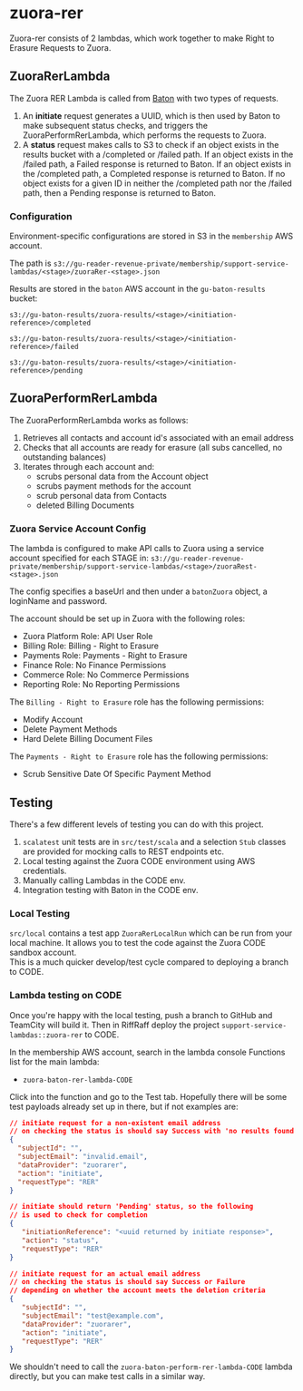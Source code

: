 # zuora-rer

Zuora-rer consists of 2 lambdas, which work together to make Right to Erasure Requests to Zuora.
 
## ZuoraRerLambda 
The Zuora RER Lambda is called from [Baton](https://github.com/guardian/baton) with two types of requests.
1. An **initiate** request generates a UUID, which is then used by Baton to make subsequent status checks, and triggers the ZuoraPerformRerLambda, which performs the requests to Zuora.
2. A **status** request makes calls to S3 to check if an object exists in the results bucket with a /completed or /failed path. If an object exists in the /failed path, a Failed response is returned to Baton. If an object exists in the /completed path, a Completed response is returned to Baton. If no object exists for a given ID in neither the /completed path nor the /failed path, then a Pending response is returned to Baton.

### Configuration
Environment-specific configurations are stored in S3 in the `membership` AWS account.

The path is `s3://gu-reader-revenue-private/membership/support-service-lambdas/<stage>/zuoraRer-<stage>.json`

Results are stored in the `baton` AWS account in the `gu-baton-results` bucket:

`s3://gu-baton-results/zuora-results/<stage>/<initiation-reference>/completed`

`s3://gu-baton-results/zuora-results/<stage>/<initiation-reference>/failed`

`s3://gu-baton-results/zuora-results/<stage>/<initiation-reference>/pending`

## ZuoraPerformRerLambda 
The ZuoraPerformRerLambda works as follows:
1. Retrieves all contacts and account id's associated with an email address
2. Checks that all accounts are ready for erasure (all subs cancelled, no outstanding balances)
3. Iterates through each account and:
   - scrubs personal data from the Account object
   - scrubs payment methods for the account
   - scrub personal data from Contacts
   - deleted Billing Documents

### Zuora Service Account Config

The lambda is configured to make API calls to Zuora using a service account specified for each STAGE in:
`s3://gu-reader-revenue-private/membership/support-service-lambdas/<stage>/zuoraRest-<stage>.json` 

The config specifies a baseUrl and then under a `batonZuora` object, a loginName and password.

The account should be set up in Zuora with the following roles:
- Zuora Platform Role: API User Role
- Billing Role: Billing - Right to Erasure
- Payments Role: Payments - Right to Erasure
- Finance Role: No Finance Permissions
- Commerce Role: No Commerce Permissions
- Reporting Role: No Reporting Permissions


The `Billing - Right to Erasure` role has the following permissions:
- Modify Account
- Delete Payment Methods
- Hard Delete Billing Document Files

The `Payments - Right to Erasure` role has the following permissions:
- Scrub Sensitive Date Of Specific Payment Method

## Testing

There's a few different levels of testing you can do with this project.
1. `scalatest` unit tests are in `src/test/scala` and a selection `Stub` classes are provided for mocking calls to REST endpoints etc.
2. Local testing against the Zuora CODE environment using AWS credentials.
3. Manually calling Lambdas in the CODE env.
4. Integration testing with Baton in the CODE env.

### Local Testing

`src/local` contains a test app `ZuoraRerLocalRun` which can be run from your local machine. 
It allows you to test the code against the Zuora CODE sandbox account.  
This is a much quicker develop/test cycle compared to deploying a branch to CODE.

### Lambda testing on CODE

Once you're happy with the local testing, push a branch to GitHub and TeamCity will build it.
Then in RiffRaff deploy the project `support-service-lambdas::zuora-rer` to CODE.

In the membership AWS account, search in the lambda console Functions list for the main lambda:
- `zuora-baton-rer-lambda-CODE`

Click into the function and go to the Test tab.  Hopefully there will be some test payloads already set up in there, but if not examples are:

```json
// initiate request for a non-existent email address
// on checking the status is should say Success with 'no results found'
{
  "subjectId": "",
  "subjectEmail": "invalid.email",
  "dataProvider": "zuorarer",
  "action": "initiate",
  "requestType": "RER"
}

// initiate should return 'Pending' status, so the following
// is used to check for completion
{
   "initiationReference": "<uuid returned by initiate response>",
   "action": "status",
   "requestType": "RER"
}

// initiate request for an actual email address
// on checking the status is should say Success or Failure
// depending on whether the account meets the deletion criteria
{
   "subjectId": "",
   "subjectEmail": "test@example.com",
   "dataProvider": "zuorarer",
   "action": "initiate",
   "requestType": "RER"
}

```

We shouldn't need to call the `zuora-baton-perform-rer-lambda-CODE` lambda directly, but you can make test calls in a similar way.